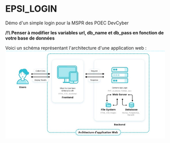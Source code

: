 # EPSI_LOGIN
Démo d'un simple login pour la MSPR des POEC DevCyber

**/!\ Penser à modifier les variables url, db_name et db_pass en fonction de votre base de données**




Voici un schéma représentant l'architecture d'une application web :
![alt text](https://github.com/EPSIRennesMyDIL/EPSI_LOGIN/blob/master/architecture_app_web.png?raw=true)
